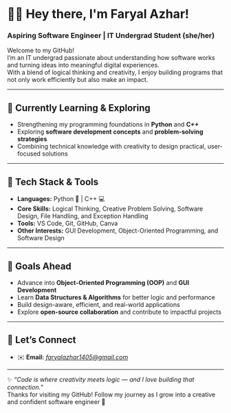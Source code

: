 # 👩‍💻 Hey there, I'm Faryal Azhar!

### Aspiring Software Engineer | IT Undergrad Student (she/her)

Welcome to my GitHub!  
I’m an IT undergrad passionate about understanding how software works and turning ideas into meaningful digital experiences.  
With a blend of logical thinking and creativity, I enjoy building programs that not only work efficiently but also make an impact.

---

## 🌱 Currently Learning & Exploring
- Strengthening my programming foundations in **Python** and **C++**  
- Exploring **software development concepts** and **problem-solving strategies**  
- Combining technical knowledge with creativity to design practical, user-focused solutions  

---

## 🧠 Tech Stack & Tools
- **Languages:** Python 🐍 | C++ 💻  
- **Core Skills:** Logical Thinking, Creative Problem Solving, Software Design, File Handling, and Exception Handling  
- **Tools:** VS Code, Git, GitHub, Canva  
- **Other Interests:** GUI Development, Object-Oriented Programming, and Software Design  

---

## 🎯 Goals Ahead
- Advance into **Object-Oriented Programming (OOP)** and **GUI Development**  
- Learn **Data Structures & Algorithms** for better logic and performance  
- Build design-aware, efficient, and real-world applications  
- Explore **open-source collaboration** and contribute to impactful projects  

---

## 💬 Let’s Connect
- ✉️ **Email:** *faryalazhar1405@gmail.com*  

---

✨ *“Code is where creativity meets logic — and I love building that connection.”*  
Thanks for visiting my GitHub! Follow my journey as I grow into a creative and confident software engineer 🚀

